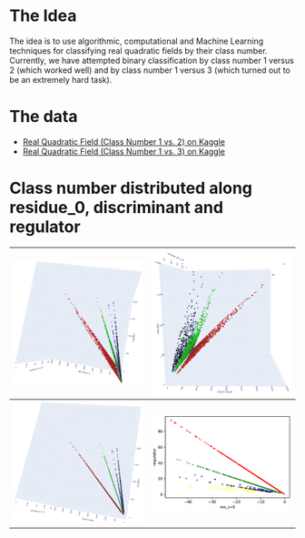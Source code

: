 # The Idea

The idea is to use algorithmic, computational and Machine Learning techniques for classifying real quadratic fields by their class number. Currently, we have attempted binary classification by class number 1 versus 2 (which worked well) and by class number 1 versus 3 (which turned out to be an extremely hard task).

# The data

- [Real Quadratic Field (Class Number 1 vs. 2) on Kaggle](https://www.kaggle.com/datasets/eldarsultanow/real-quad-fields-1-2/settings) 
- [Real Quadratic Field (Class Number 1 vs. 3) on Kaggle](https://www.kaggle.com/datasets/eldarsultanow/real-quadratic-field-class-number-1-vs-3)

# Class number distributed along residue_0, discriminant and regulator

![](img/rdr_1.png)  |  ![](img/rdr_3.png)
:------------------:|:--------------------:
![](img/rdr_2.png)  |  ![](img/class_number.png)




